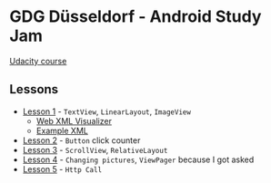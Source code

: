 # GDG Düsseldorf - Android Study Jam

[Udacity course](https://www.udacity.com/course/android-development-for-beginners--ud837)

## Lessons

- [Lesson 1](https://github.com/passsy/gdg-dus-study-jam/tree/Lesson1) - `TextView`, `LinearLayout`, `ImageView`
  - [Web XML Visualizer](http://labs.udacity.com/android-visualizer/#/android/simple-imageview)  
  - [Example XML](https://github.com/passsy/gdg-dus-study-jam/blob/Lesson1/app/src/main/res/layout/activity_main.xml)
- [Lesson 2](https://github.com/passsy/gdg-dus-study-jam/tree/Lesson2) - `Button` click counter
- [Lesson 3](https://github.com/passsy/gdg-dus-study-jam/tree/Lesson3) - `ScrollView`, `RelativeLayout`
- [Lesson 4](https://github.com/passsy/gdg-dus-study-jam/tree/Lesson4) - `Changing pictures`, `ViewPager` because I got asked
- [Lesson 5](https://github.com/passsy/gdg-dus-study-jam/tree/Lesson5) - `Http Call`